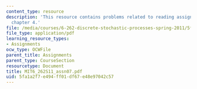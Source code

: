 ```yaml
---
content_type: resource
description: 'This resource contains problems related to reading assignments: finish
  chapter 4.'
file: /media/courses/6-262-discrete-stochastic-processes-spring-2011/5fa1a2f7e494ff01df67e48e97042c57_MIT6_262S11_assn07.pdf
file_type: application/pdf
learning_resource_types:
- Assignments
ocw_type: OCWFile
parent_title: Assignments
parent_type: CourseSection
resourcetype: Document
title: MIT6_262S11_assn07.pdf
uid: 5fa1a2f7-e494-ff01-df67-e48e97042c57
---
```

